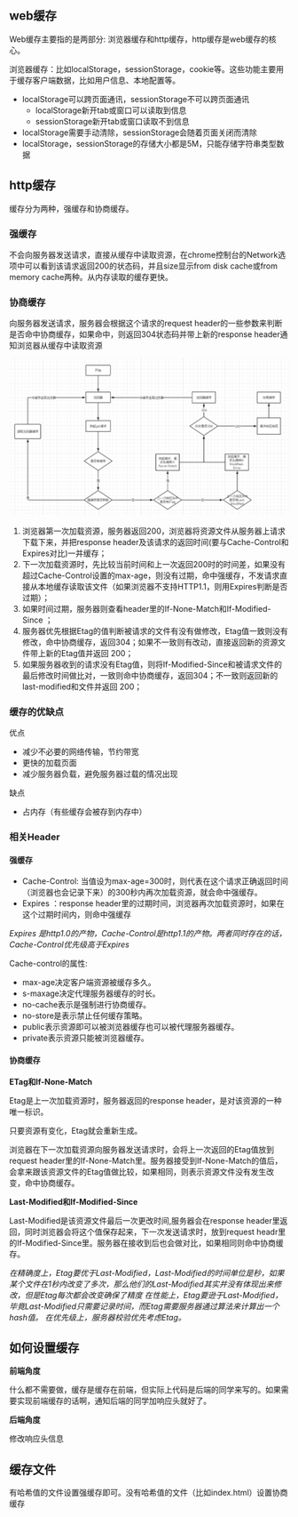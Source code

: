 ## web缓存

Web缓存主要指的是两部分: 浏览器缓存和http缓存，http缓存是web缓存的核心。

浏览器缓存：比如localStorage，sessionStorage，cookie等。这些功能主要用于缓存客户端数据，比如用户信息、本地配置等。

- localStorage可以跨页面通讯，sessionStorage不可以跨页面通讯
  - localStorage新开tab或窗口可以读取到信息
  - sessionStorage新开tab或窗口读取不到信息
- localStorage需要手动清除，sessionStorage会随着页面关闭而清除
- localStorage，sessionStorage的存储大小都是5M，只能存储字符串类型数据

## http缓存

缓存分为两种，强缓存和协商缓存。

### 强缓存

不会向服务器发送请求，直接从缓存中读取资源，在chrome控制台的Network选项中可以看到该请求返回200的状态码，并且size显示from disk cache或from memory cache两种。从内存读取的缓存更快。

### 协商缓存

向服务器发送请求，服务器会根据这个请求的request header的一些参数来判断是否命中协商缓存，如果命中，则返回304状态码并带上新的response header通知浏览器从缓存中读取资源

![http缓存](./images/002.png)

1. 浏览器第一次加载资源，服务器返回200，浏览器将资源文件从服务器上请求下载下来，并把response header及该请求的返回时间(要与Cache-Control和Expires对比)一并缓存；
2. 下一次加载资源时，先比较当前时间和上一次返回200时的时间差，如果没有超过Cache-Control设置的max-age，则没有过期，命中强缓存，不发请求直接从本地缓存读取该文件（如果浏览器不支持HTTP1.1，则用Expires判断是否过期）；
3. 如果时间过期，服务器则查看header里的If-None-Match和If-Modified-Since ；
4. 服务器优先根据Etag的值判断被请求的文件有没有做修改，Etag值一致则没有修改，命中协商缓存，返回304；如果不一致则有改动，直接返回新的资源文件带上新的Etag值并返回 200；
5. 如果服务器收到的请求没有Etag值，则将If-Modified-Since和被请求文件的最后修改时间做比对，一致则命中协商缓存，返回304；不一致则返回新的last-modified和文件并返回 200；

### 缓存的优缺点

优点

- 减少不必要的网络传输，节约带宽
- 更快的加载页面
- 减少服务器负载，避免服务器过载的情况出现

缺点

- 占内存（有些缓存会被存到内存中）

### 相关Header

#### 强缓存

- Cache-Control: 当值设为max-age=300时，则代表在这个请求正确返回时间（浏览器也会记录下来）的300秒内再次加载资源，就会命中强缓存。
- Expires ：response header里的过期时间，浏览器再次加载资源时，如果在这个过期时间内，则命中强缓存

*Expires 是http1.0的产物，Cache-Control是http1.1的产物。两者同时存在的话，Cache-Control优先级高于Expires*

Cache-control的属性:

- max-age决定客户端资源被缓存多久。
- s-maxage决定代理服务器缓存的时长。
- no-cache表示是强制进行协商缓存。
- no-store是表示禁止任何缓存策略。
- public表示资源即可以被浏览器缓存也可以被代理服务器缓存。
- private表示资源只能被浏览器缓存。

#### 协商缓存

**ETag和If-None-Match**

Etag是上一次加载资源时，服务器返回的response header，是对该资源的一种唯一标识。

只要资源有变化，Etag就会重新生成。

浏览器在下一次加载资源向服务器发送请求时，会将上一次返回的Etag值放到request header里的If-None-Match里。服务器接受到If-None-Match的值后，会拿来跟该资源文件的Etag值做比较，如果相同，则表示资源文件没有发生改变，命中协商缓存。

**Last-Modified和If-Modified-Since**

Last-Modified是该资源文件最后一次更改时间,服务器会在response header里返回，同时浏览器会将这个值保存起来，下一次发送请求时，放到request headr里的If-Modified-Since里。服务器在接收到后也会做对比，如果相同则命中协商缓存。

*在精确度上，Etag要优于Last-Modified，Last-Modified的时间单位是秒，如果某个文件在1秒内改变了多次，那么他们的Last-Modified其实并没有体现出来修改，但是Etag每次都会改变确保了精度
在性能上，Etag要逊于Last-Modified，毕竟Last-Modified只需要记录时间，而Etag需要服务器通过算法来计算出一个hash值。
在优先级上，服务器校验优先考虑Etag。*

## 如何设置缓存

**前端角度**

什么都不需要做，缓存是缓存在前端，但实际上代码是后端的同学来写的。如果需要实现前端缓存的话啊，通知后端的同学加响应头就好了。

**后端角度**

修改响应头信息

## 缓存文件

有哈希值的文件设置强缓存即可。没有哈希值的文件（比如index.html）设置协商缓存
